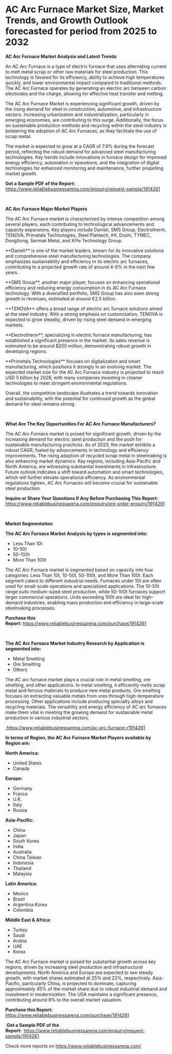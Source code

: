 <p><h1>AC Arc Furnace Market Size, Market Trends, and Growth Outlook forecasted for period from 2025 to 2032</h1></p><p><strong>AC Arc Furnace Market Analysis and Latest Trends</strong></p>
<p><p>An AC Arc Furnace is a type of electric furnace that uses alternating current to melt metal scrap or other raw materials for steel production. This technology is favored for its efficiency, ability to achieve high temperatures quickly, and lower environmental impact compared to traditional methods. The AC Arc Furnace operates by generating an electric arc between carbon electrodes and the charge, allowing for effective heat transfer and melting.</p><p>The AC Arc Furnace Market is experiencing significant growth, driven by the rising demand for steel in construction, automotive, and infrastructure sectors. Increasing urbanization and industrialization, particularly in emerging economies, are contributing to this surge. Additionally, the focus on sustainable production methods and recycling within the steel industry is bolstering the adoption of AC Arc Furnaces, as they facilitate the use of scrap metal. </p><p>The market is expected to grow at a CAGR of 7.9% during the forecast period, reflecting the robust demand for advanced steel manufacturing technologies. Key trends include innovations in furnace design for improved energy efficiency, automation in operations, and the integration of digital technologies for enhanced monitoring and maintenance, further propelling market growth.</p></p>
<p><strong>Get a Sample PDF of the Report:&nbsp;</strong> <a href="https://www.reliablebusinessarena.com/enquiry/request-sample/1914261?utm_campaign=1891&utm_medium=2&utm_source=Github&utm_content=ia&utm_term=20022025&utm_id=ac-arc-furnace">https://www.reliablebusinessarena.com/enquiry/request-sample/1914261</a></p>
<p>&nbsp;</p>
<p><strong>AC Arc Furnace Major Market Players</strong></p>
<p><p>The AC Arc Furnace market is characterized by intense competition among several players, each contributing to technological advancements and capacity expansions. Key players include Danieli, SMS Group, Electrotherm, TENOVA, Primetals Technologies, Steel Plantech, IHI, Doshi, TYMEC, DongXong, Sermak Metal, and XiYe Technology Group.</p><p>**Danieli** is one of the market leaders, known for its innovative solutions and comprehensive steel manufacturing technologies. The company emphasizes sustainability and efficiency in its electric arc furnaces, contributing to a projected growth rate of around 4-6% in the next few years. </p><p>**SMS Group**, another major player, focuses on enhancing operational efficiency and reducing energy consumption in its AC Arc Furnace technology. With a diversified portfolio, SMS Group has also seen strong growth in revenues, estimated at around €2.5 billion. </p><p>**TENOVA** offers a broad range of electric arc furnace solutions aimed at the steel industry. With a strong emphasis on customization, TENOVA is expected to grow steadily, driven by rising steel demand in emerging markets.</p><p>**Electrotherm**, specializing in electric furnace manufacturing, has established a significant presence in the market. Its sales revenue is estimated to be around $200 million, demonstrating robust growth in developing regions.</p><p>**Primetals Technologies** focuses on digitalization and smart manufacturing, which positions it strongly in an evolving market. The expected market size for the AC Arc Furnace industry is projected to reach USD 5 billion by 2026, with many companies investing in cleaner technologies to meet stringent environmental regulations.</p><p>Overall, the competitive landscape illustrates a trend towards innovation and sustainability, with the potential for continued growth as the global demand for steel remains strong.</p></p>
<p>&nbsp;</p>
<p><strong>What Are The Key Opportunities For AC Arc Furnace Manufacturers?</strong></p>
<p><p>The AC Arc Furnace market is poised for significant growth, driven by the increasing demand for electric steel production and the push for sustainable manufacturing practices. As of 2023, the market exhibits a robust CAGR, fueled by advancements in technology and efficiency improvements. The rising adoption of recycled scrap metal in steelmaking is also enhancing market dynamics. Key regions, including Asia-Pacific and North America, are witnessing substantial investments in infrastructure. Future outlook indicates a shift toward automation and smart technologies, which will further elevate operational efficiency. As environmental regulations tighten, AC Arc Furnaces will become crucial for sustainable steel production.</p></p>
<p><strong>Inquire or Share Your Questions If Any Before Purchasing This Report:</strong> <a href="https://www.reliablebusinessarena.com/enquiry/pre-order-enquiry/1914261?utm_campaign=1891&utm_medium=2&utm_source=Github&utm_content=ia&utm_term=20022025&utm_id=ac-arc-furnace">https://www.reliablebusinessarena.com/enquiry/pre-order-enquiry/1914261</a></p>
<p>&nbsp;</p>
<p><strong>Market Segmentation</strong></p>
<p><strong>The AC Arc Furnace Market Analysis by types is segmented into:</strong></p>
<p><ul><li>Less Than 10t</li><li>10-50t</li><li>50-100t</li><li>More Than 100t</li></ul></p>
<p><p>The AC Arc Furnace market is segmented based on capacity into four categories: Less Than 10t, 10-50t, 50-100t, and More Than 100t. Each segment caters to different industrial needs. Furnaces under 10t are often used for small-scale operations and specialized applications. The 10-50t range suits medium-sized steel production, while 50-100t furnaces support larger commercial operations. Units exceeding 100t are ideal for high-demand industries, enabling mass production and efficiency in large-scale steelmaking processes.</p></p>
<p><strong>Purchase this Report:&nbsp;</strong><a href="https://www.reliablebusinessarena.com/purchase/1914261?utm_campaign=1891&utm_medium=2&utm_source=Github&utm_content=ia&utm_term=20022025&utm_id=ac-arc-furnace">https://www.reliablebusinessarena.com/purchase/1914261</a></p>
<p>&nbsp;</p>
<p><strong>The AC Arc Furnace Market Industry Research by Application is segmented into:</strong></p>
<p><ul><li>Metal Smelting</li><li>Ore Smelting</li><li>Others</li></ul></p>
<p><p>The AC arc furnace market plays a crucial role in metal smelting, ore smelting, and other applications. In metal smelting, it efficiently melts scrap metal and ferrous materials to produce new metal products. Ore smelting focuses on extracting valuable metals from ores through high-temperature processing. Other applications include producing specialty alloys and recycling materials. The versatility and energy efficiency of AC arc furnaces make them vital in meeting the growing demand for sustainable metal production in various industrial sectors.</p></p>
<p><a href="https://www.reliablebusinessarena.com/ac-arc-furnace-r1914261?utm_campaign=1891&utm_medium=2&utm_source=Github&utm_content=ia&utm_term=20022025&utm_id=ac-arc-furnace">&nbsp;https://www.reliablebusinessarena.com/ac-arc-furnace-r1914261</a></p>
<p><strong>In terms of Region, the AC Arc Furnace Market Players available by Region are:</strong></p>
<p>
    <p> <strong> North America: </strong>
        <ul>
            <li>United States</li>
            <li>Canada</li>
        </ul>
        </p> 
    <p> <strong> Europe: </strong>
        <ul>
            <li>Germany</li>
            <li>France</li>
            <li>U.K.</li>
            <li>Italy</li>
            <li>Russia</li>
        </ul>
        </p> 
    <p> <strong> Asia-Pacific: </strong>
        <ul>
            <li>China</li>
            <li>Japan</li>
            <li>South Korea</li>
            <li>India</li>
            <li>Australia</li>
            <li>China Taiwan</li>
            <li>Indonesia</li>
            <li>Thailand</li>
            <li>Malaysia</li>
        </ul>
        </p> 
    <p> <strong> Latin America: </strong>
        <ul>
            <li>Mexico</li>
            <li>Brazil</li>
            <li>Argentina Korea</li>
            <li>Colombia</li>
        </ul>
        </p> 
    <p> <strong> Middle East & Africa: </strong>
        <ul>
            <li>Turkey</li>
            <li>Saudi</li>
            <li>Arabia</li>
            <li>UAE</li>
            <li>Korea</li>
        </ul>
    </p>
    </p>
<p><p>The AC Arc Furnace market is poised for substantial growth across key regions, driven by increasing steel production and infrastructural developments. North America and Europe are expected to see steady growth, with market shares estimated at 25% and 22%, respectively. Asia-Pacific, particularly China, is projected to dominate, capturing approximately 45% of the market share due to robust industrial demand and investment in modernization. The USA maintains a significant presence, contributing around 8% to the overall market valuation.</p></p>
<p><strong>Purchase this Report: </strong><a href="https://www.reliablebusinessarena.com/purchase/1914261?utm_campaign=1891&utm_medium=2&utm_source=Github&utm_content=ia&utm_term=20022025&utm_id=ac-arc-furnace">https://www.reliablebusinessarena.com/purchase/1914261</a></p>
<p>&nbsp;<strong>Get a Sample PDF of the Report:&nbsp;&nbsp;</strong><a href="https://www.reliablebusinessarena.com/enquiry/request-sample/1914261?utm_campaign=1891&utm_medium=2&utm_source=Github&utm_content=ia&utm_term=20022025&utm_id=ac-arc-furnace">https://www.reliablebusinessarena.com/enquiry/request-sample/1914261</a></p>
<p><strong></strong></p>
<p>Check more reports on <a href="https://www.reliablebusinessarena.com/?utm_campaign=1891&utm_medium=2&utm_source=Github&utm_content=ia&utm_term=20022025&utm_id=ac-arc-furnace">https://www.reliablebusinessarena.com/</a></p>